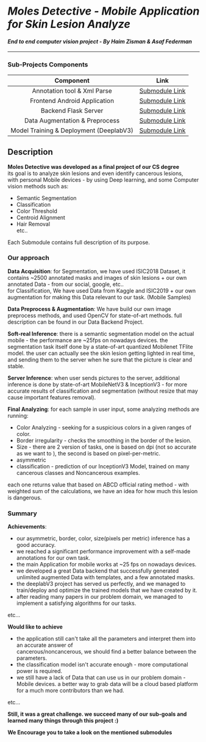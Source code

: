 # ***Moles Detective - Mobile Application for Skin Lesion Analyze***
#### ***End to end computer vision project - By Haim Zisman & Asaf Federman***
***

### **Sub-Projects Components**
| Component | Link 
| :---: | :---: | 
| Annotation tool & Xml Parse | [Submodule Link](https://github.com/Haimzis/LabelMeMaskParser/tree/18b38a83dd2a8ae94e536e2cd7c3c780ae1911b1) |
| Frontend Android Application | [Submodule Link](https://github.com/Asaf-Federman/Moles_Detective_AndroidApp/tree/f357b83a7fae3707a9c1c298de0b47730621f01e) | |
| Backend Flask Server | [Submodule Link](https://github.com/Haimzis/Moles_Detective_Server_Backend/tree/b6767f8516781b513f58cab8d8f30fb346c00933) | |
| Data Augmentation & Preprocess | [Submodule Link](https://github.com/Haimzis/Moles_Detective_Data_Backend/tree/b6d9a407dcacc964f7f4c308c2f1567f4c242cb5) | |
| Model Training & Deployment (DeeplabV3)  | [Submodule Link](https://github.com/Haimzis/Moles_Detective_Deeplab_MobileNetV3/tree/b7a8f80832ce24d2c80baa1b7a08bc4b5c69af5c) | |

## Description
**Moles Detective was developed as a final project of our CS degree**  
its goal is to analyze skin lesions and even identify cancerous lesions,  
with personal Mobile devices - by using Deep learning, and some Computer vision methods such as:
* Semantic Segmentation
* Classification
* Color Threshold
* Centroid Alignment
* Hair Removal   
  etc..
  
Each Submodule contains full description of its purpose. 
  
### Our approach
**Data Acquisition**: for Segmentation, we have used ISIC2018 Dataset, it contains ~2500 annotated masks and images of skin lesions + our own annotated Data - from our social, google, etc..   
for Classification, We have used Data from Kaggle and ISIC2019 + our own augmentation for making this Data relevant to our task. (Mobile Samples)

**Data Preprocess & Augmentation**: We have build our own image preprocess methods, and used OpenCV for state-of-art methods.
full description can be found in our Data Backend Project.

**Soft-real Inference**: there is a semantic segmentation model on the actual mobile - the performance are ~25fps on nowadays devices.
the segmentation task itself done by a state-of-art quantized Mobilenet TFlite model.
the user can actually see the skin lesion getting lighted in real time, and sending them to the server when he sure that the picture is clear and stable.

**Server Inference**: when user sends pictures to the server, additional inference is done by state-of-art MobileNetV3 & InceptionV3 - for more accurate results of classification and segmentation (without resize that may cause important features removal).

**Final Analyzing**: for each sample in user input, some analyzing methods are running:
* Color Analyzing - seeking for a suspicious colors in a given ranges of color.
* Border irregularity - checks the smoothing in the border of the lesion.
* Size - there are 2 version of tasks, one is based on dpi (not so accurate as we want to ), the second is based on pixel-per-metric. 
* asymmetric
* classification - prediction of our InceptionV3 Model, trained on many cancerous classes and Noncancerous examples.

each one returns value that based on ABCD official rating method - with weighted sum of the calculations, we have an idea for how much this lesion is dangerous.

### Summary
**Achievements**:
* our asymmetric, border, color, size(pixels per metric) inference has a good accuracy.
* we reached a significant performance improvement with a self-made annotations for our own task.
* the main Application for mobile works at ~25 fps on nowadays devices.
* we developed a great Data backend that successfully generated unlimited augmented Data with templates, and a few annotated masks. 
* the deeplabV3 project has served us perfectly, and we managed to train/deploy and optimize the trained models that we have created by it.
* after reading many papers in our problem domain, we managed to implement a satisfying algorithms for our tasks.

etc...

**Would like to achieve**
* the application still can't take all the parameters and interpret them into an accurate answer of  
  cancerous/noncancerous, we should find a better balance between the parameters.
* the classification model isn't accurate enough - more computational power is required.
* we still have a lack of Data that can use us in our problem domain - Mobile devices.
a better way to grab data will be a cloud based platform for a much more contributors than we had.

etc...

**Still, it was a great challenge. we succeed many of our sub-goals and learned many things through this project :)**

**We Encourage you to take a look on the mentioned submodules**